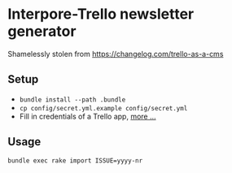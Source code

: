 # Interpore-Trello newsletter generator

Shamelessly stolen from https://changelog.com/trello-as-a-cms

## Setup

- `bundle install --path .bundle`
- `cp config/secret.yml.example config/secret.yml`
- Fill in credentials of a Trello app, [more ...](https://github.com/jeremytregunna/ruby-trello)

## Usage

```bash
bundle exec rake import ISSUE=yyyy-nr
```
